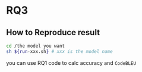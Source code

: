 # RQ3

## How to Reproduce result

```bash
cd /the model you want
sh ${run-xxx.sh} # xxx is the model name
```

you can use RQ1 code to calc accuracy and `CodeBLEU`